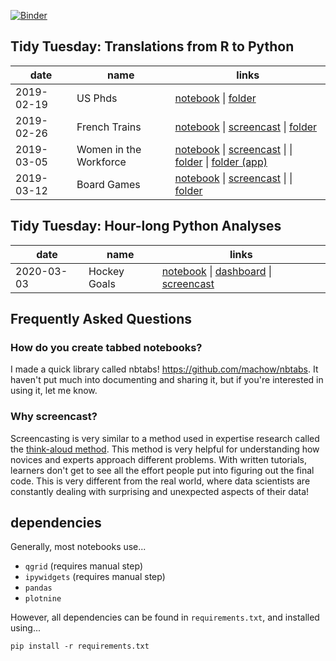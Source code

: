 [![Binder](https://mybinder.org/badge_logo.svg)](https://mybinder.org/v2/gh/machow/tidytuesday-py/master)

## Tidy Tuesday: Translations from R to Python

| date | name | links |
| ---- | ---- | ------ |
| 2019-02-19 <a name="toc-us-phds"></a> | US Phds | [notebook](https://mchow.com/tidytuesday-py/us_phds_siuba-tabbed.html) \|  [folder](/dgrtwo-translations/2019-02-19-us_phds) |
| 2019-02-26 <a name="toc-trains"></a> | French Trains | [notebook](https://machow.github.io/tidytuesday-py/french-trains-siuba-tabbed.html) \| [screencast](https://youtu.be/jP_WXc9GV4k) \| [folder](/dgrtwo-translations/2019-02-26-french-trains) | 
| 2019-03-05 <a name="toc-women-workforce"></a> | Women in the Workforce | [notebook](https://mchow.com/tidytuesday-py/women-workplace-siuba-tabbed.html) \| [screencast](https://youtu.be/zjRTpYK9TRk) \| \| [folder](/dgrtwo-translations/app-2019-03-05-women-workplace) \| [folder (app)](/dgrtwo-translations/app-2019-03-05-women-workplace) | 
| 2019-03-12 <a name="toc-board-games"></a> | Board Games | [notebook](https://mchow.com/tidytuesday-py/2019-03-12-board-games-tabbed.html) \| [screencast](https://youtu.be/UXjaRB9pJ8o) \| \| [folder](/dgrtwo-translations/2019-03-12-board-games) | 

## Tidy Tuesday: Hour-long Python Analyses

| date | name | links |
| ---- | ---- | ------ |
| 2020-03-03 <a name="toc-hockey"></a> | Hockey Goals | [notebook](https://github.com/machow/tidytuesday-py/blob/master/2020-03-03-hockey.py) \| [dashboard](https://github.com/machow/tidytuesday-py/blob/master/2020-03-03-hockey-streamlit.py) \| [screencast](https://youtu.be/rXuAVLltD3I) |

## Frequently Asked Questions

### How do you create tabbed notebooks?

I made a quick library called nbtabs! https://github.com/machow/nbtabs. It haven't put much into documenting and sharing it, but if you're interested in using it, let me know.

### Why screencast?

Screencasting is very similar to a method used in expertise research called the [think-aloud method](https://en.wikipedia.org/wiki/Think_aloud_protocol). This method is very helpful for understanding how novices and experts approach different problems. With written tutorials, learners don't get to see all the effort people put into figuring out the final code. This is very different from the real world, where data scientists are constantly dealing with surprising and unexpected aspects of their data!

dependencies
------------

Generally, most notebooks use...

* `qgrid` (requires manual step)
* `ipywidgets` (requires manual step)
* `pandas`
* `plotnine`

However, all dependencies can be found in `requirements.txt`, and installed using...

```
pip install -r requirements.txt
```
